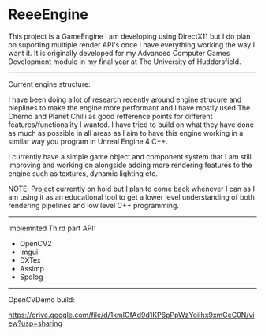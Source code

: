 # ReeeEngine

This project is a GameEngine I am developing using DirectX11 but I do plan on suporting multiple render API's once I have everything working 
the way I want it. It is originally developed for my Advanced Computer Games Development module in my final year at The University of Huddersfield.

----------------------------------------------------------------------------------

Current engine structure:

I have been doing allot of research recently around engine strucure and pieplines to make the engine more performant 
and I have mostly used The Cherno and Planet Chilli as good refference points for different features/functionality I wanted. 
I have tried to build on what they have done as much as possible in all areas as I aim to have this engine working in a similar 
way you program in Unreal Engine 4 C++.

I currently have a simple game object and component system that I am still improving and working on alongside adding more rendering
 features to the engine such as textures, dynamic lighting etc.
 
NOTE: Project currently on hold but I plan to come back whenever I can as I am using it as an educational tool to get a lower level
 understanding of both rendering pipelines and low level C++ programming.
 
----------------------------------------------------------------------------------
 
Implemnted Third part API:

- OpenCV2
- Imgui
- DXTex
- Assimp
- Spdlog

----------------------------------------------------------------------------------

OpenCVDemo build:

https://drive.google.com/file/d/1kmIGfAd9d1KP6pPpWzYoiIhx9xmCeC0N/view?usp=sharing
